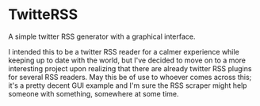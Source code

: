 # TwitteRSS
A simple twitter RSS generator with a graphical interface.

I intended this to be a twitter RSS reader for a calmer experience while keeping up to date with the world, but I've decided to move on to a more interesting project upon realizing that there are already twitter RSS plugins for several RSS readers. May this be of use to whoever comes across this; it's a pretty decent GUI example and I'm sure the RSS scraper might help someone with something, somewhere at some time.
